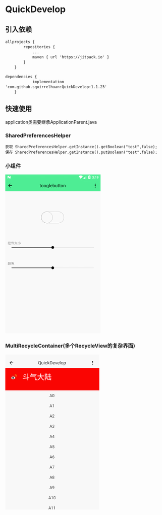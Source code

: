 # QuickDevelop
## 引入依赖
```
allprojects {
		repositories {
			...
			maven { url 'https://jitpack.io' }
		}
	}
```
```
dependencies {
	        implementation 'com.github.squirrelhuan:QuickDevelop:1.1.23'
	}
```

## 快速使用
  application类需要继承ApplicationParent.java
### SharedPreferencesHelper
```
获取 SharedPreferencesHelper.getInstance().getBoolean("test",false);
保存 SharedPreferencesHelper.getInstance().putBoolean("test",false);
```

### 小组件

![Alt](https://raw.githubusercontent.com/squirrelhuan/QuickDevelop/master/app/src/main/assets/image/component/ToogleButton_GIF.gif)



### MultiRecycleContainer(多个RecycleView的复杂界面)

![Alt](https://raw.githubusercontent.com/squirrelhuan/QuickDevelop/QuickDevelopX/app/src/main/assets/image/component/QD_MultiRecycle_GIF.gif)
